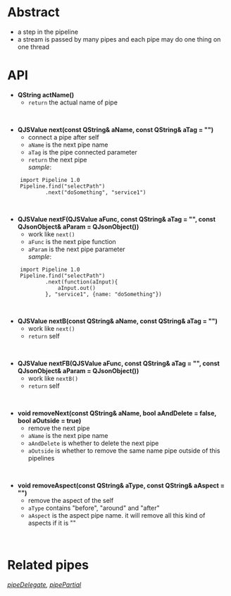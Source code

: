 # Abstract
* a step in the pipeline  
* a stream is passed by many pipes and each pipe may do one thing on one thread  

# API
* **QString actName()**  
    - `return` the actual name of pipe  
</br>

* **QJSValue next(const QString& aName, const QString& aTag = "")**  
    - connect a pipe after self  
    - `aName` is the next pipe name
    - `aTag` is the pipe connected parameter  
    - `return` the next pipe  
_sample_:
```
    import Pipeline 1.0
    Pipeline.find("selectPath")
            .next("doSomething", "service1")
```  
</br>

* **QJSValue nextF(QJSValue aFunc, const QString& aTag = "", const QJsonObject& aParam = QJsonObject())**  
    - work like `next()`  
    - `aFunc` is the next pipe function  
    - `aParam` is the next pipe parameter  
_sample_:
```
    import Pipeline 1.0
    Pipeline.find("selectPath")
            .next(function(aInput){
                aInput.out()
            }, "service1", {name: "doSomething"})
```  
</br>

* **QJSValue nextB(const QString& aName, const QString& aTag = "")**  
    - work like `next()`  
    - `return` self  
</br>

* **QJSValue nextFB(QJSValue aFunc, const QString& aTag = "", const QJsonObject& aParam = QJsonObject())**  
    - work like `nextB()`  
    - `return` self  
</br>

* **void removeNext(const QString& aName, bool aAndDelete = false, bool aOutside = true)**  
    - remove the next pipe  
    - `aName` is the next pipe name  
    - `aAndDelete` is whether to delete the next pipe  
    - `aOutside` is whether to remove the same name pipe outside of this pipelines  
</br>

* **void removeAspect(const QString& aType, const QString& aAspect = "")**
    - remove the aspect of the self  
    - `aType` contains "before", "around" and "after"  
    - `aAspect` is the aspect pipe name. it will remove all this kind of aspects if it is ""  
</br>

# Related pipes
_[pipeDelegate](pipeDelegate.md), [pipePartial](pipePartial.md)_